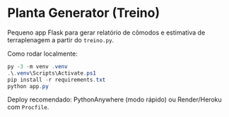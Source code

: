 # Planta Generator (Treino)

Pequeno app Flask para gerar relatório de cômodos e estimativa de terraplenagem a partir do `treino.py`.

Como rodar localmente:

```powershell
py -3 -m venv .venv
.\.venv\Scripts\Activate.ps1
pip install -r requirements.txt
python app.py
```

Deploy recomendado: PythonAnywhere (modo rápido) ou Render/Heroku com `Procfile`.
